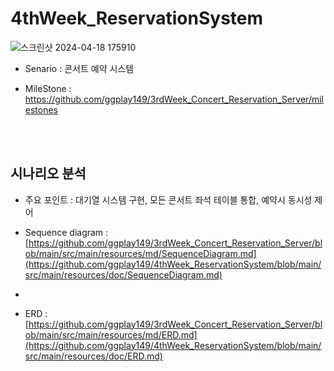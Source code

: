 # 4thWeek_ReservationSystem

![스크린샷 2024-04-18 175910](https://github.com/ggplay149/3rdWeek_Concert_Reservation_Server/assets/142002833/e136979c-20c4-45cf-aa6f-2c14ff242ee1)


- Senario :  콘서트 예약 시스템
- MileStone : https://github.com/ggplay149/3rdWeek_Concert_Reservation_Server/milestones

   <br></br>


<h2>시나리오 분석</h2>

- 주요 포인트 : 대기열 시스템 구현, 모든 콘서트 좌석 테이블 통합, 예약시 동시성 제어<br>

- Sequence diagram :  [https://github.com/ggplay149/3rdWeek_Concert_Reservation_Server/blob/main/src/main/resources/md/SequenceDiagram.md](https://github.com/ggplay149/4thWeek_ReservationSystem/blob/main/src/main/resources/doc/SequenceDiagram.md)
- 
- ERD : [https://github.com/ggplay149/3rdWeek_Concert_Reservation_Server/blob/main/src/main/resources/md/ERD.md](https://github.com/ggplay149/4thWeek_ReservationSystem/blob/main/src/main/resources/doc/ERD.md)
  
  <br></br>
   
